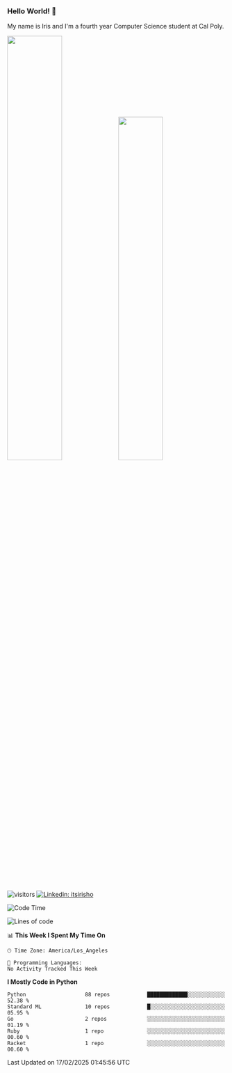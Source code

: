 ### Hello World! 👋

My name is Iris and I'm a fourth year Computer Science student at Cal Poly. 

<div id='github-stats' class='container'>
 <!-- GitHub Stats -->
 <img style="height: auto; width: 50%;" class="img" src="https://github-readme-stats.vercel.app/api?username=sleepyStick&show_icons=true&&count_private=true&include_all_commits=true&theme=panda" />
 <!-- GitHub Languages -->
 <img style="height: auto; width: 45%;" class="img" src="https://github-readme-stats.vercel.app/api/top-langs/?username=sleepyStick&langs_count=5&layout=compact&theme=panda" />
</div>

![visitors](https://komarev.com/ghpvc/?username=sleepyStick)
[![Linkedin: itsirisho](https://img.shields.io/badge/-itsirisho-informational?style=flat-square&logo=Linkedin&logoColor=white&link=https://www.linkedin.com/in/itsirisho/)](https://www.linkedin.com/in/itsirisho/)

<!--START_SECTION:waka-->
![Code Time](http://img.shields.io/badge/Code%20Time-834%20hrs%2047%20mins-blue)

![Lines of code](https://img.shields.io/badge/From%20Hello%20World%20I%27ve%20Written-54.0%20million%20lines%20of%20code-blue)

📊 **This Week I Spent My Time On** 

```text
🕑︎ Time Zone: America/Los_Angeles

💬 Programming Languages: 
No Activity Tracked This Week
```

**I Mostly Code in Python** 

```text
Python                   88 repos            █████████████░░░░░░░░░░░░   52.38 % 
Standard ML              10 repos            █░░░░░░░░░░░░░░░░░░░░░░░░   05.95 % 
Go                       2 repos             ░░░░░░░░░░░░░░░░░░░░░░░░░   01.19 % 
Ruby                     1 repo              ░░░░░░░░░░░░░░░░░░░░░░░░░   00.60 % 
Racket                   1 repo              ░░░░░░░░░░░░░░░░░░░░░░░░░   00.60 % 
```




 Last Updated on 17/02/2025 01:45:56 UTC
<!--END_SECTION:waka-->

<!--
**konanyuta/konanyuta** is a ✨ _special_ ✨ repository because its `README.md` (this file) appears on your GitHub profile.

Here are some ideas to get you started:

- 🔭 I’m currently working on ...
- 🌱 I’m currently learning ...
- 👯 I’m looking to collaborate on ...
- 🤔 I’m looking for help with ...
- 💬 Ask me about ...
- 📫 How to reach me: ...
- 😄 Pronouns: ...
- ⚡ Fun fact: ...
-->
